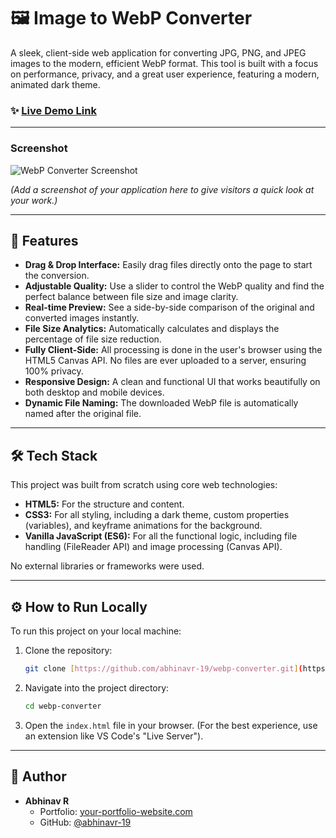 # 🖼️ Image to WebP Converter

A sleek, client-side web application for converting JPG, PNG, and JPEG images to the modern, efficient WebP format. This tool is built with a focus on performance, privacy, and a great user experience, featuring a modern, animated dark theme.

### ✨ [Live Demo Link](https://your-username.github.io/webp-converter/)


---

### Screenshot

![WebP Converter Screenshot](path/to/your/screenshot.png)

*(Add a screenshot of your application here to give visitors a quick look at your work.)*

---

## 🚀 Features

* **Drag & Drop Interface:** Easily drag files directly onto the page to start the conversion.
* **Adjustable Quality:** Use a slider to control the WebP quality and find the perfect balance between file size and image clarity.
* **Real-time Preview:** See a side-by-side comparison of the original and converted images instantly.
* **File Size Analytics:** Automatically calculates and displays the percentage of file size reduction.
* **Fully Client-Side:** All processing is done in the user's browser using the HTML5 Canvas API. No files are ever uploaded to a server, ensuring 100% privacy.
* **Responsive Design:** A clean and functional UI that works beautifully on both desktop and mobile devices.
* **Dynamic File Naming:** The downloaded WebP file is automatically named after the original file.

---

## 🛠️ Tech Stack

This project was built from scratch using core web technologies:

* **HTML5:** For the structure and content.
* **CSS3:** For all styling, including a dark theme, custom properties (variables), and keyframe animations for the background.
* **Vanilla JavaScript (ES6):** For all the functional logic, including file handling (FileReader API) and image processing (Canvas API).

No external libraries or frameworks were used.

---

## ⚙️ How to Run Locally

To run this project on your local machine:

1.  Clone the repository:
    ```bash
    git clone [https://github.com/abhinavr-19/webp-converter.git](https://github.com/abhinavr-19/webp-converter.git)
    ```
2.  Navigate into the project directory:
    ```bash
    cd webp-converter
    ```
3.  Open the `index.html` file in your browser. (For the best experience, use an extension like VS Code's "Live Server").

---

## 👤 Author

* **Abhinav R**
    * Portfolio: [your-portfolio-website.com](https://your-portfolio-website.com)
    * GitHub: [@abhinavr-19](https://github.com/abhinavr-19)
